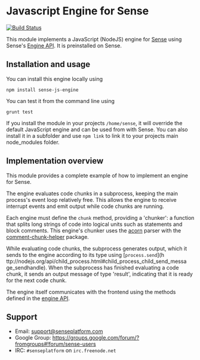 # Javascript Engine for Sense

[![Build Status](https://travis-ci.org/SensePlatform/sense-js-engine.png)](https://travis-ci.org/SensePlatform/sense-js-engine)

This module implements a JavaScript (NodeJS) engine for 
[Sense](https://senseplatform.com) using Sense's 
[Engine API](https://github.com/SensePlatform/sense-engine). 
It is preinstalled on Sense.

## Installation and usage

You can install this engine locally using

```
npm install sense-js-engine
```

You can test it from the command line using

```
grunt test
```

If you install the module in your projects `/home/sense`, it will
override the default JavaScript engine and can be used from with
Sense. You can also install it in a subfolder and use `npm link` to
link it to your projects main node_modules folder.

## Implementation overview

This module provides a complete example of how to implement an engine
for Sense.

The engine evaluates code chunks in a subprocess, keeping the main
process's event loop relatively free. This allows the engine to
receive interrupt events and emit output while code chunks are
running.

Each engine must define the `chunk` method, providing a 'chunker': a
function that splits long strings of code into logical units such as
statements and block  comments. This engine's chunker uses the
[acorn](https://github.com/marijnh/acorn) parser with the 
[comment-chunk-helper](https://github.com/SensePlatform/comment-chunk-helper)
package.

While evaluating code chunks, the subprocess generates output, which
it sends to the engine according to its type using [`process.send`](h
ttp://nodejs.org/api/child_process.html#child_process_child_send_messa
ge_sendhandle). When the subprocess  has finished evaluating a code
chunk, it sends an output message of type 'result', indicating that it
is ready for the next code chunk.

The engine itself communicates with the frontend using the methods
defined in the [engine API](https://github.com/SensePlatform/sense-engine).

## Support

* Email: support@senseplatform.com
* Google Group: https://groups.google.com/forum/?fromgroups#!forum/sense-users
* IRC: `#senseplatform` on `irc.freenode.net`
